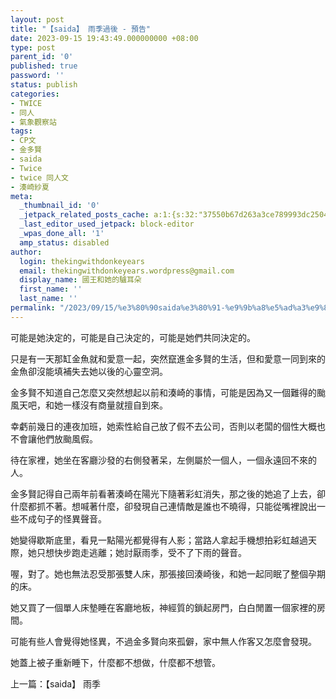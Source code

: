 ```yaml
---
layout: post
title: "【saida】 雨季過後 - 預告"
date: 2023-09-15 19:43:49.000000000 +08:00
type: post
parent_id: '0'
published: true
password: ''
status: publish
categories:
- TWICE
- 同人
- 氣象觀察站
tags:
- CP文
- 金多賢
- saida
- Twice
- twice 同人文
- 湊崎紗夏
meta:
  _thumbnail_id: '0'
  _jetpack_related_posts_cache: a:1:{s:32:"37550b67d263a3ce789993dc25046c5f";a:2:{s:7:"expires";i:1729943622;s:7:"payload";a:6:{i:0;a:1:{s:2:"id";i:3836;}i:1;a:1:{s:2:"id";i:3848;}i:2;a:1:{s:2:"id";i:2945;}i:3;a:1:{s:2:"id";i:3853;}i:4;a:1:{s:2:"id";i:3844;}i:5;a:1:{s:2:"id";i:3860;}}}}
  _last_editor_used_jetpack: block-editor
  _wpas_done_all: '1'
  amp_status: disabled
author:
  login: thekingwithdonkeyears
  email: thekingwithdonkeyears.wordpress@gmail.com
  display_name: 國王和她的驢耳朵
  first_name: ''
  last_name: ''
permalink: "/2023/09/15/%e3%80%90saida%e3%80%91-%e9%9b%a8%e5%ad%a3%e9%81%8e%e5%be%8c-%e9%a0%90%e5%91%8a/"
---
```


可能是她決定的，可能是自己決定的，可能是她們共同決定的。

只是有一天那缸金魚就和愛意一起，突然竄進金多賢的生活，但和愛意一同到來的金魚卻沒能填補失去她以後的心靈空洞。

金多賢不知道自己怎麼又突然想起以前和湊崎的事情，可能是因為又一個難得的颱風天吧，和她一樣沒有商量就擅自到來。

幸虧前幾日的連夜加班，她索性給自己放了假不去公司，否則以老闆的個性大概也不會讓他們放颱風假。

待在家裡，她坐在客廳沙發的右側發著呆，左側屬於一個人，一個永遠回不來的人。

金多賢記得自己兩年前看著湊崎在陽光下隨著彩虹消失，那之後的她追了上去，卻什麼都抓不著。想喊著什麼，卻發現自己連情敵是誰也不曉得，只能從嘴裡說出一些不成句子的怪異聲音。

她變得歇斯底里，看見一點陽光都覺得有人影；當路人拿起手機想拍彩虹越過天際，她只想快步跑走逃離；她討厭雨季，受不了下雨的聲音。

喔，對了。她也無法忍受那張雙人床，那張接回湊崎後，和她一起同眠了整個孕期的床。

她又買了一個單人床墊睡在客廳地板，神經質的鎖起房門，白白閒置一個家裡的房間。

可能有些人會覺得她怪異，不過金多賢向來孤僻，家中無人作客又怎麼會發現。

她蓋上被子重新睡下，什麼都不想做，什麼都不想管。

上一篇：【saida】 雨季
